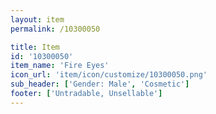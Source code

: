 ```yaml
---
layout: item
permalink: /10300050

title: Item
id: '10300050'
item_name: 'Fire Eyes'
icon_url: 'item/icon/customize/10300050.png'
sub_header: ['Gender: Male', 'Cosmetic']
footer: ['Untradable, Unsellable']
---
```

